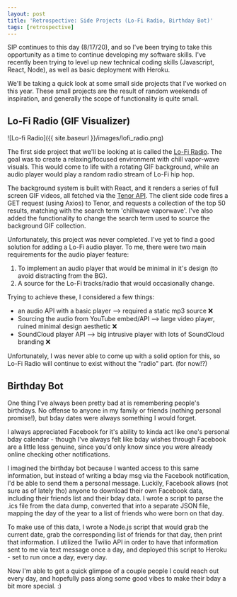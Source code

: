 ```yaml
---
layout: post
title: 'Retrospective: Side Projects (Lo-Fi Radio, Birthday Bot)'
tags: [retrospective]
---
```


SIP continues to this day (8/17/20), and so I've been trying to take this opportunity as a time to continue developing my software skills. I've recently been trying to level up new technical coding skills (Javascript, React, Node), as well as basic deployment with Heroku.

We'll be taking a quick look at some small side projects that I've worked on this year. These small projects are the result of random weekends of inspiration, and generally the scope of functionality is quite small.

## Lo-Fi Radio (GIF Visualizer)

![Lo-fi Radio]({{ site.baseurl }}/images/lofi_radio.png)

The first side project that we'll be looking at is called the [Lo-Fi Radio](https://lofi-radio.herokuapp.com/). The goal was to create a relaxing/focused environment with chill vapor-wave visuals. This would come to life with a rotating GIF background, while an audio player would play a random radio stream of Lo-Fi hip hop.

The background system is built with React, and it renders a series of full screen GIF videos, all fetched via the [Tenor API](https://tenor.com/gifapi/documentation). The client side code fires a GET request (using Axios) to Tenor, and requests a collection of the top 50 results, matching with the search term 'chillwave vaporwave'. I've also added the functionality to change the search term used to source the background GIF collection.

Unfortunately, this project was never completed. I've yet to find a good solution for adding a Lo-Fi audio player. To me, there were two main requirements for the audio player feature:

1. To implement an audio player that would be minimal in it's design (to avoid distracting from the BG).
2. A source for the Lo-Fi tracks/radio that would occasionally change.

Trying to achieve these, I considered a few things:

- an audio API with a basic player --> required a static mp3 source ❌
- Sourcing the audio from YouTube embed/API --> large video player, ruined minimal design aesthetic ❌
- SoundCloud player API --> big intrusive player with lots of SoundCloud branding ❌

Unfortunately, I was never able to come up with a solid option for this, so Lo-Fi Radio will continue to exist without the "radio" part. (for now!?)

## Birthday Bot

One thing I've always been pretty bad at is remembering people's birthdays. No offense to anyone in my family or friends (nothing personal promise!), but bday dates were always something I would forget.

I always appreciated Facebook for it's ability to kinda act like one's personal bday calendar - though I've always felt like bday wishes through Facebook are a little less genuine, since you'd only know since you were already online checking other notifications.

I imagined the birthday bot because I wanted access to this same information, but instead of writing a bday msg via the Facebook notification, I'd be able to send them a personal message. Luckily, Facebook allows (not sure as of lately tho) anyone to download their own Facebook data, including their friends list and their bday data. I wrote a script to parse the .ics file from the data dump, converted that into a separate JSON file, mapping the day of the year to a list of friends who were born on that day.

To make use of this data, I wrote a Node.js script that would grab the current date, grab the corresponding list of friends for that day, then print that information. I utilized the Twilio API in order to have that information sent to me via text message once a day, and deployed this script to Heroku - set to run once a day, every day.

Now I'm able to get a quick glimpse of a couple people I could reach out every day, and hopefully pass along some good vibes to make their bday a bit more special. :)
